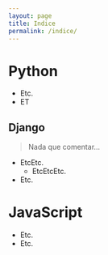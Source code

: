 ```yaml
---
layout: page
title: Indice
permalink: /indice/
---
```


# Python
- Etc.
- ET

## Django
> Nada que comentar...

- EtcEtc.
  - EtcEtcEtc.
- Etc.

# JavaScript
- Etc.
- Etc.
